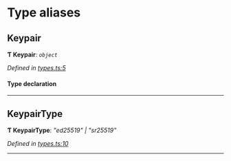 

# Type aliases

<a id="keypair"></a>

##  Keypair

**Ƭ Keypair**: *`object`*

*Defined in [types.ts:5](https://github.com/polkadot-js/common/blob/de67a88/packages/util-crypto/src/types.ts#L5)*

#### Type declaration

___
<a id="keypairtype"></a>

##  KeypairType

**Ƭ KeypairType**: *"ed25519" \| "sr25519"*

*Defined in [types.ts:10](https://github.com/polkadot-js/common/blob/de67a88/packages/util-crypto/src/types.ts#L10)*

___

